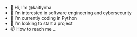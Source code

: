 - 👋 Hi, I’m @kaitlynha
- 👀 I’m interested in software engineering and cybersecurity
- 🌱 I’m currently coding in Python
- 💞️ I’m looking to start a project
- 📫 How to reach me ...

<!---
kaitlynha/kaitlynha is a ✨ special ✨ repository because its `README.md` (this file) appears on your GitHub profile.
You can click the Preview link to take a look at your changes.
--->
